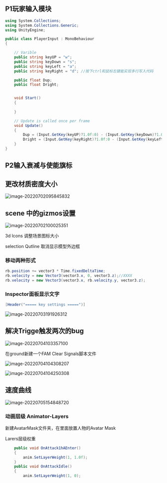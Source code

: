 ## P1玩家输入模块
~~~c#
using System.Collections;
using System.Collections.Generic;
using UnityEngine;

public class PlayerInput : MonoBehaviour
{

    // Varible
    public string keyUP = "w";
    public string keyDown = "s";
    public string keyLeft = "a";
    public string keyRight = "d"; //按下ctrl和鼠标左键能实现多行写入代码

    public float Dup;
    public float Dright;


    void Start()
    {
        
    }

    // Update is called once per frame
    void Update()
    {
        Dup = (Input.GetKey(keyUP)?1.0f:0) - (Input.GetKey(keyDown)?1.0f:0);
        Dright = (Input.GetKey(keyRight)?1.0f:0 - (Input.GetKey(keyLeft)?1.0f:0));
    }
}

~~~

## P2输入衰减与使能旗标



## 更改材质密度大小

![image-20220702095845832](C:\Users\33225\AppData\Roaming\Typora\typora-user-images\image-20220702095845832.png)

## scene 中的gizmos设置

<img src="C:\Users\33225\AppData\Roaming\Typora\typora-user-images\image-20220702100025351.png" alt="image-20220702100025351"  />

3d lcons 调整场景图标大小

selection Qutline 取消显示模型外边框

### 移动两种形式

~~~c#
rb.position += vector3 * Time.fixedDeltaTime;
rb.velocity = new Vector3(vector3.x, 0, vector3.z);//XXXX
rb.velocity = new Vector3(vector3.x, rb.velocity.y, vector3.z);
~~~



### Inspector面板显示文字

~~~c#
[Header("===== key settings =====")]
~~~

![image-20220703191926312](C:\Users\33225\AppData\Roaming\Typora\typora-user-images\image-20220703191926312.png)

## 解决Trigge触发两次的bug

![image-20220704103357100](C:\Users\33225\AppData\Roaming\Typora\typora-user-images\image-20220704103357100.png)

在ground新建一个FAM Clear Signals脚本文件

![image-20220704104308207](C:\Users\33225\AppData\Roaming\Typora\typora-user-images\image-20220704104308207.png)

![image-20220704104250308](C:\Users\33225\AppData\Roaming\Typora\typora-user-images\image-20220704104250308.png)



## 速度曲线

![image-20220705154848720](C:\Users\33225\AppData\Roaming\Typora\typora-user-images\image-20220705154848720.png)

### 动画层级 Animator-Layers

新建AvatarMask文件夹，在里面放置人物的Avatar Mask

Larers层级权重

~~~c#
    public void OnAttack1hAEnter()
    {
        anim.SetLayerWeight(1, 1.0f);
    }
    public void OnAttackIdle()
    {
        anim.SetLayerWeight(1, 0);
~~~

